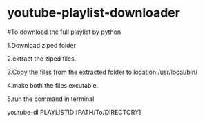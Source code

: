 # youtube-playlist-downloader
#To download the full playlist by python

1.Download ziped folder

2.extract the ziped files.

3.Copy the files from the extracted folder to location:/usr/local/bin/

4.make both the files excutable.

5.run the command in terminal

youtube-dl PLAYLISTID [PATH/To/DIRECTORY]
